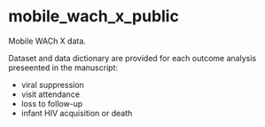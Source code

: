 # mobile_wach_x_public
Mobile WACh X data. 

Dataset and data dictionary are provided for each outcome analysis preseented in the manuscript:
- viral suppression
- visit attendance
- loss to follow-up
- infant HIV acquisition or death
